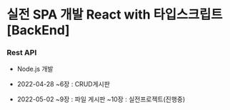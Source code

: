 # 실전 SPA 개발 React with 타입스크립트 [BackEnd]

### Rest API

- Node.js 개발

- 2022-04-28
  ~6장 : CRUD게시판

- 2022-05-02
  ~9장 : 파일 게시판
  ~10장 : 실전프로젝트(진행중)
